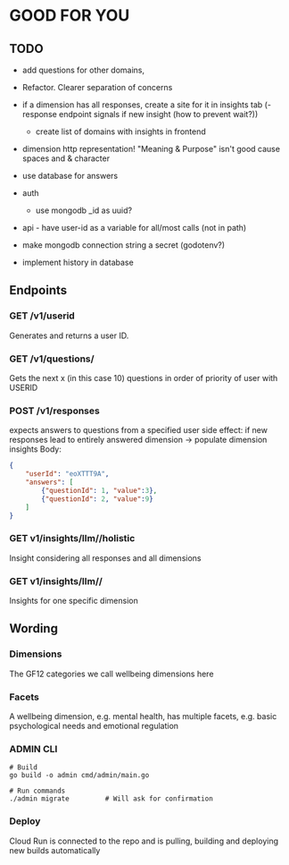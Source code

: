 # GOOD FOR YOU


## TODO
- add questions for other domains, 

- Refactor. Clearer separation of concerns

- if a dimension has all responses, create a site for it in insights tab
  (- response endpoint signals if new insight (how to prevent wait?))
  - create list of domains with insights in frontend


- dimension http representation! "Meaning & Purpose" isn't good cause spaces and & character 

- use database for answers
- auth
    - use mongodb _id as uuid?

- api - have user-id as a variable for all/most calls (not in path)
- make mongodb connection string a secret (godotenv?)
- implement history in database





## Endpoints

### GET /v1/userid
Generates and returns a user ID.

### GET /v1/questions/<dimension>
Gets the next x (in this case 10) questions in order of priority of user with USERID

### POST /v1/responses
expects answers to questions from a specified user
side effect: if new responses lead to entirely answered dimension -> populate dimension insights
Body:
```json
{
    "userId": "eoXTTT9A",
    "answers": [
        {"questionId": 1, "value":3},
        {"questionId": 2, "value":9}
    ]
}
```


### GET v1/insights/llm/<user-id>/holistic
Insight considering all responses and all dimensions

### GET v1/insights/llm/<user-id>/<dimension>
Insights for one specific dimension


## Wording

### Dimensions
The GF12 categories we call wellbeing dimensions here


### Facets
A wellbeing dimension, e.g. mental health, has multiple facets, e.g. basic psychological needs and emotional regulation




### ADMIN CLI
```
# Build
go build -o admin cmd/admin/main.go

# Run commands
./admin migrate         # Will ask for confirmation
```


### Deploy
Cloud Run is connected to the repo and is pulling, building and deploying new builds automatically